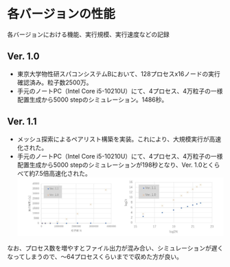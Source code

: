 # 各バージョンの性能
各バージョンにおける機能、実行規模、実行速度などの記録

## Ver. 1.0
- 東京大学物性研スパコンシステムBにおいて、128プロセスx16ノードの実行確認済み。粒子数2500万。
- 手元のノートPC（Intel Core i5-10210U）にて、4プロセス、4万粒子の一様配置生成から5000 stepのシミュレーション。1486秒。

## Ver. 1.1
- メッシュ探索によるペアリスト構築を実装。これにより、大規模実行が高速化された。
- 手元のノートPC（Intel Core i5-10210U）にて、4プロセス、4万粒子の一様配置生成から5000 stepのシミュレーションが198秒となり、Ver. 1.0とくらべて約7.5倍高速化された。
![シミュレーション規模を大きくしたときの実行時間比較](v10-v11_scaling.jpg)

なお、プロセス数を増やすとファイル出力が混み合い、シミュレーションが遅くなってしまうので、～64プロセスくらいまでで収めた方が良い。
